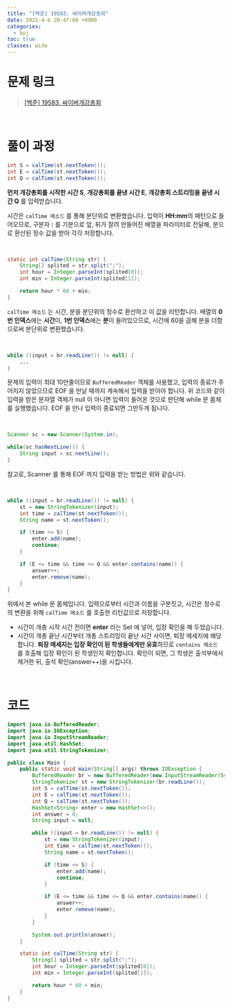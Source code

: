 ```yaml
---
title: "[백준] 19583. 싸이버개강총회"
date: 2021-4-6 20:47:00 +0900
categories:
  - boj
toc: true
classes: wide
---
```


# 문제 링크

> [[백준] 19583. 싸이버개강총회](https://www.acmicpc.net/problem/19583)

<br>

# 풀이 과정

```java
int S = calTime(st.nextToken());
int E = calTime(st.nextToken());
int Q = calTime(st.nextToken());
```

**먼저 개강총회를 시작한 시간 S**, **개강총회를 끝낸 시간 E**, **개강총회 스트리밍을 끝낸 시간 Q** 를 입력받습니다.

시간은 `calTime 메소드` 를 통해 분단위로 변환했습니다. 입력이 **HH:mm**의 패턴으로 들어오므로, 구분자 **:** 를 기분으로 앞, 뒤가 잘려 만들어진 배열을 파라미터로 전달해, 분으로 환산된 정수 값을 받아 각각 저장합니다.

<br>

```java
static int calTime(String str) {
    String[] splited = str.split(":");
    int hour = Integer.parseInt(splited[0]);
    int min = Integer.parseInt(splited[1]);

    return hour * 60 + min;
}
```

`calTime 메소드` 는 시간, 분을 분단위의 정수로 환산하고 이 값을 리턴합니다. 배열의 **0번 인덱스**에는 **시간**이, **1번 인덱스**에는 **분**이 들어있으므로, 시간에 60을 곱해 분을 더함으로써 분단위로 변환했습니다.

<br>

```java
while ((input = br.readLine()) != null) {
    ...
}
```

문제의 입력이 최대 10만줄이므로 `BufferedReader` 객체를 사용했고, 입력의 종료가 주어지지 않았으므로 EOF 을 만날 때까지 계속해서 입력을 받아야 합니다. 위 코드와 같이 입력을 받은 문자열 객체가 null 이 아니면 입력이 들어온 것으로 판단해 while 문 몸체를 실행했습니다. EOF 을 만나 입력이 종료되면 그만두게 됩니다.

<br>

```java
Scanner sc = new Scanner(System.in);

while(sc.hasNextLine()) {
    String input = sc.nextLine();
}
```

참고로, Scanner 를 통해 EOF 까지 입력을 받는 방법은 위와 같습니다.

<br>

```java
while ((input = br.readLine()) != null) {
    st = new StringTokenizer(input);
    int time = calTime(st.nextToken());
    String name = st.nextToken();

    if (time <= S) {
        enter.add(name);
        continue;
    }

    if (E <= time && time <= Q && enter.contains(name)) {
        answer++;
        enter.remove(name);
    }
}
```

위에서 본 while 문 몸체입니다. 입력으로부터 시간과 이름을 구분짓고, 시간은 정수로의 변환을 위해 `calTime 메소드` 를 호출한 리턴값으로 저장합니다.

- 시간이 개총 시작 시간 전이면 **enter** 라는 Set 에 넣어, 입장 확인을 해 두었습니다.
- 시간이 개총 끝난 시간부터 개총 스트리밍이 끝난 시간 사이면, 퇴장 메세지에 해당합니다. **퇴장 메세지는 입장 확인이 된 학생들에게만 유효**하므로 `contains 메소드` 를 호출해 입장 확인이 된 학생인지 확인합니다. 확인이 되면, 그 학생은 출석부에서 제거한 뒤, 출석 확인(answer++)을 시킵니다.

<br>

# 코드

```java
import java.io.BufferedReader;
import java.io.IOException;
import java.io.InputStreamReader;
import java.util.HashSet;
import java.util.StringTokenizer;

public class Main {
    public static void main(String[] args) throws IOException {
        BufferedReader br = new BufferedReader(new InputStreamReader(System.in));
        StringTokenizer st = new StringTokenizer(br.readLine());
        int S = calTime(st.nextToken());
        int E = calTime(st.nextToken());
        int Q = calTime(st.nextToken());
        HashSet<String> enter = new HashSet<>();
        int answer = 0;
        String input = null;

        while ((input = br.readLine()) != null) {
            st = new StringTokenizer(input);
            int time = calTime(st.nextToken());
            String name = st.nextToken();

            if (time <= S) {
                enter.add(name);
                continue;
            }

            if (E <= time && time <= Q && enter.contains(name)) {
                answer++;
                enter.remove(name);
            }
        }

        System.out.println(answer);
    }

    static int calTime(String str) {
        String[] splited = str.split(":");
        int hour = Integer.parseInt(splited[0]);
        int min = Integer.parseInt(splited[1]);

        return hour * 60 + min;
    }
}
```